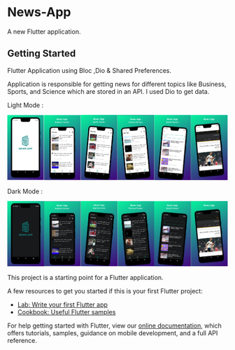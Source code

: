# News-App

A new Flutter application.

## Getting Started

Flutter Application using Bloc ,Dio & Shared Preferences.

Application is responsible for getting news for different topics like Business, Sports, and Science which are stored in an API. I used Dio to get data.

Light Mode :

![mockup light](https://github.com/ZEM-Kamel/News-App/blob/main/mockup/mockup%20light.png)

Dark Mode :

![mockup dark](https://github.com/ZEM-Kamel/News-App/blob/main/mockup/mockup%20dark.png)


This project is a starting point for a Flutter application.

A few resources to get you started if this is your first Flutter project:

- [Lab: Write your first Flutter app](https://flutter.dev/docs/get-started/codelab)
- [Cookbook: Useful Flutter samples](https://flutter.dev/docs/cookbook)

For help getting started with Flutter, view our
[online documentation](https://flutter.dev/docs), which offers tutorials,
samples, guidance on mobile development, and a full API reference.
